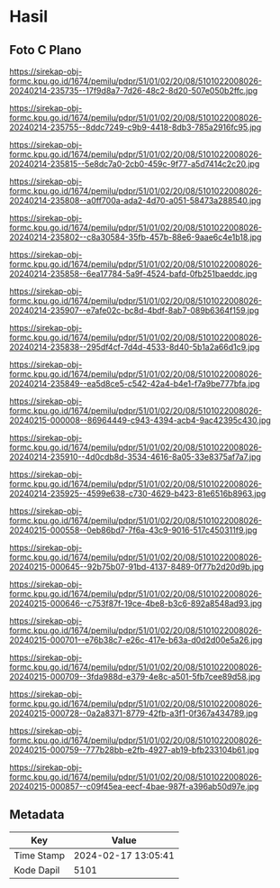# Hasil

## Foto C Plano

https://sirekap-obj-formc.kpu.go.id/1674/pemilu/pdpr/51/01/02/20/08/5101022008026-20240214-235735--17f9d8a7-7d26-48c2-8d20-507e050b2ffc.jpg

https://sirekap-obj-formc.kpu.go.id/1674/pemilu/pdpr/51/01/02/20/08/5101022008026-20240214-235755--8ddc7249-c9b9-4418-8db3-785a2916fc95.jpg

https://sirekap-obj-formc.kpu.go.id/1674/pemilu/pdpr/51/01/02/20/08/5101022008026-20240214-235815--5e8dc7a0-2cb0-459c-9f77-a5d7414c2c20.jpg

https://sirekap-obj-formc.kpu.go.id/1674/pemilu/pdpr/51/01/02/20/08/5101022008026-20240214-235808--a0ff700a-ada2-4d70-a051-58473a288540.jpg

https://sirekap-obj-formc.kpu.go.id/1674/pemilu/pdpr/51/01/02/20/08/5101022008026-20240214-235802--c8a30584-35fb-457b-88e6-9aae6c4e1b18.jpg

https://sirekap-obj-formc.kpu.go.id/1674/pemilu/pdpr/51/01/02/20/08/5101022008026-20240214-235858--6ea17784-5a9f-4524-bafd-0fb251baeddc.jpg

https://sirekap-obj-formc.kpu.go.id/1674/pemilu/pdpr/51/01/02/20/08/5101022008026-20240214-235907--e7afe02c-bc8d-4bdf-8ab7-089b6364f159.jpg

https://sirekap-obj-formc.kpu.go.id/1674/pemilu/pdpr/51/01/02/20/08/5101022008026-20240214-235838--295df4cf-7d4d-4533-8d40-5b1a2a66d1c9.jpg

https://sirekap-obj-formc.kpu.go.id/1674/pemilu/pdpr/51/01/02/20/08/5101022008026-20240214-235849--ea5d8ce5-c542-42a4-b4e1-f7a9be777bfa.jpg

https://sirekap-obj-formc.kpu.go.id/1674/pemilu/pdpr/51/01/02/20/08/5101022008026-20240215-000008--86964449-c943-4394-acb4-9ac42395c430.jpg

https://sirekap-obj-formc.kpu.go.id/1674/pemilu/pdpr/51/01/02/20/08/5101022008026-20240214-235910--4d0cdb8d-3534-4616-8a05-33e8375af7a7.jpg

https://sirekap-obj-formc.kpu.go.id/1674/pemilu/pdpr/51/01/02/20/08/5101022008026-20240214-235925--4599e638-c730-4629-b423-81e6516b8963.jpg

https://sirekap-obj-formc.kpu.go.id/1674/pemilu/pdpr/51/01/02/20/08/5101022008026-20240215-000558--0eb86bd7-7f6a-43c9-9016-517c450311f9.jpg

https://sirekap-obj-formc.kpu.go.id/1674/pemilu/pdpr/51/01/02/20/08/5101022008026-20240215-000645--92b75b07-91bd-4137-8489-0f77b2d20d9b.jpg

https://sirekap-obj-formc.kpu.go.id/1674/pemilu/pdpr/51/01/02/20/08/5101022008026-20240215-000646--c753f87f-19ce-4be8-b3c6-892a8548ad93.jpg

https://sirekap-obj-formc.kpu.go.id/1674/pemilu/pdpr/51/01/02/20/08/5101022008026-20240215-000701--e76b38c7-e26c-417e-b63a-d0d2d00e5a26.jpg

https://sirekap-obj-formc.kpu.go.id/1674/pemilu/pdpr/51/01/02/20/08/5101022008026-20240215-000709--3fda988d-e379-4e8c-a501-5fb7cee89d58.jpg

https://sirekap-obj-formc.kpu.go.id/1674/pemilu/pdpr/51/01/02/20/08/5101022008026-20240215-000728--0a2a8371-8779-42fb-a3f1-0f367a434789.jpg

https://sirekap-obj-formc.kpu.go.id/1674/pemilu/pdpr/51/01/02/20/08/5101022008026-20240215-000759--777b28bb-e2fb-4927-ab19-bfb233104b61.jpg

https://sirekap-obj-formc.kpu.go.id/1674/pemilu/pdpr/51/01/02/20/08/5101022008026-20240215-000857--c09f45ea-eecf-4bae-987f-a396ab50d97e.jpg


## Metadata

| Key        | Value               |
| ---------- | ------------------- |
| Time Stamp | 2024-02-17 13:05:41 |
| Kode Dapil | 5101                |



